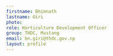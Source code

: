 ```yaml
---
firstname: Bhimnath
lastname: Giri
photo: 
role: Horticulture Development Officer
group: THDC, Mustang
email: bn.giri@thdc.gov.np
layout: profile
---
```

